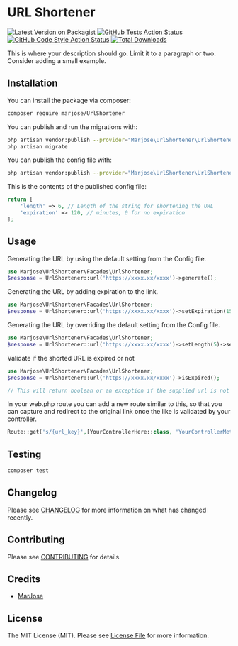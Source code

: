 # URL Shortener

[![Latest Version on Packagist](https://img.shields.io/packagist/v/marjose/url-shortener.svg?style=flat-square)](https://packagist.org/packages/marjose/url-shortener)
[![GitHub Tests Action Status](https://img.shields.io/github/workflow/status/whoami213/url-shortener/run-tests?label=tests)](https://github.com/whoami213/url-shortener/actions?query=workflow%3Arun-tests+branch%3Amain)
[![GitHub Code Style Action Status](https://img.shields.io/github/workflow/status/whoami213/url-shortener/Check%20&%20fix%20styling?label=code%20style)](https://github.com/whoami213/url-shortener/actions?query=workflow%3A"Check+%26+fix+styling"+branch%3Amain)
[![Total Downloads](https://img.shields.io/packagist/dt/marjose/url-shortener.svg?style=flat-square)](https://packagist.org/packages/marjose/url-shortener)


This is where your description should go. Limit it to a paragraph or two. Consider adding a small example.

## Installation

You can install the package via composer:

```bash
composer require marjose/UrlShortener
```

You can publish and run the migrations with:

```bash
php artisan vendor:publish --provider="Marjose\UrlShortener\UrlShortenerServiceProvider" --tag="UrlShortener-migrations"
php artisan migrate
```

You can publish the config file with:
```bash
php artisan vendor:publish --provider="Marjose\UrlShortener\UrlShortenerServiceProvider" --tag="UrlShortener-config"
```

This is the contents of the published config file:

```php
return [
    'length' => 6, // Length of the string for shortening the URL
    'expiration' => 120, // minutes, 0 for no expiration
];
```

## Usage

Generating the URL by using the default setting from the Config file.
```php
use Marjose\UrlShortener\Facades\UrlShortener;
$response = UrlShortener::url('https://xxxx.xx/xxxx')->generate();
```

Generating the URL by adding expiration to the link.
```php
use Marjose\UrlShortener\Facades\UrlShortener;
$response = UrlShortener::url('https://xxxx.xx/xxxx')->setExpiration(15)->generate();
```
Generating the URL by overriding the default setting from the Config file.
```php
use Marjose\UrlShortener\Facades\UrlShortener;
$response = UrlShortener::url('https://xxxx.xx/xxxx')->setLength(5)->setExpiration(15)->generate();
```
Validate if the shorted URL is expired or not
```php
use Marjose\UrlShortener\Facades\UrlShortener;
$response = UrlShortener::url('https://xxxx.xx/xxxx')->isExpired();

// This will return boolean or an exception if the supplied url is not found in the database
```

In your web.php route you can add a new route similar to this, so that you can capture and redirect to the original link once the like is validated by your controller.
```php
Route::get('s/{url_key}',[YourControllerHere::class, 'YourControllerMethod']);
```


## Testing

```bash
composer test
```

## Changelog

Please see [CHANGELOG](CHANGELOG.md) for more information on what has changed recently.

## Contributing

Please see [CONTRIBUTING](.github/CONTRIBUTING.md) for details.

## Credits

- [MarJose](https://github.com/whoami213)

## License

The MIT License (MIT). Please see [License File](LICENSE.md) for more information.
